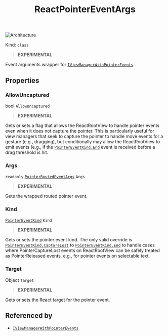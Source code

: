 ﻿---
id: ReactPointerEventArgs
title: ReactPointerEventArgs
---

![Architecture](https://img.shields.io/badge/architecture-old_only-yellow)

Kind: `class`

> **EXPERIMENTAL**

Event arguments wrapper for [`IViewManagerWithPointerEvents`](IViewManagerWithPointerEvents).

## Properties
### AllowUncaptured
 bool `AllowUncaptured`

> **EXPERIMENTAL**

Gets or sets a flag that allows the ReactRootView to handle pointer events even when it does not capture the pointer. This is particularly useful for view managers that seek to capture the pointer to handle move events for a gesture (e.g., dragging), but conditionally may allow the ReactRootView to emit events (e.g., if the [`PointerEventKind.End`](PointerEventKind) event is received before a drag threshold is hit.

### Args
`readonly`  [`PointerRoutedEventArgs`](https://learn.microsoft.com/uwp/api/Windows.UI.Xaml.Input.PointerRoutedEventArgs) `Args`

> **EXPERIMENTAL**

Gets the wrapped routed pointer event.

### Kind
 [`PointerEventKind`](PointerEventKind) `Kind`

> **EXPERIMENTAL**

Gets or sets the pointer event kind. The only valid override is [`PointerEventKind.CaptureLost`](PointerEventKind) to [`PointerEventKind.End`](PointerEventKind) to handle cases where PointerCaptureLost events on ReactRootView can be safely treated as PointerReleased events, e.g., for pointer events on selectable text.

### Target
 Object `Target`

> **EXPERIMENTAL**

Gets or sets the React target for the pointer event.

## Referenced by
- [`IViewManagerWithPointerEvents`](IViewManagerWithPointerEvents)

